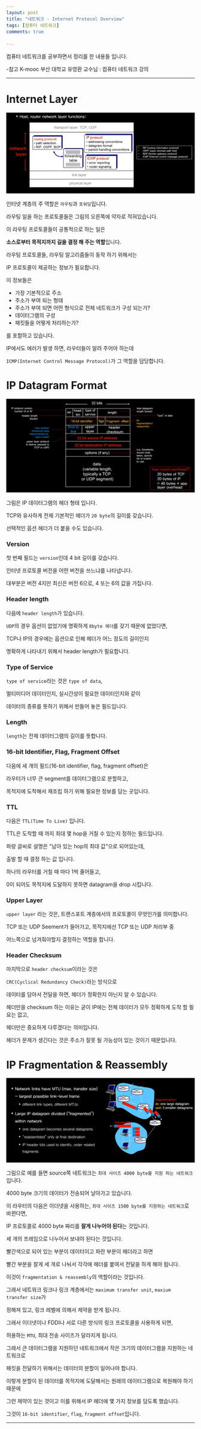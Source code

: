 ```yaml
---
layout: post
title: "네트워크 - Internet Protocol Overview"
tags: [컴퓨터 네트워크]
comments: true

---
```


컴퓨터 네트워크를 공부하면서 정리를 한 내용들 입니다.

-참고 K-mooc 부산 대학교 유영환 교수님 : 컴퓨터 네트워크 강의

---

# Internet Layer

<img src="https://raw.githubusercontent.com/junghyun100/junghyun100.github.io/master/images/1212/InternetLayer.PNG">

인터넷 계층의 주 역할은 `라우팅`과 `포워딩`입니다. 

라우팅 일을 하는 프로토콜들은 그림의 오른쪽에 약자로 적혀있습니다.

이 라우팅 프로토콜들이 공통적으로 하는 일은 

<strong>소스로부터 목적지까지 길을 결정 해 주는 역할</strong>입니다.

라우팅 프로토콜들, 라우팅 알고리즘들이 동작 하기 위해서는 

IP 프로토콜이 제공하는 정보가 필요합니다.

이 정보들은 

* 가장 기본적으로 주소
* 주소가 부여 되는 형태
* 주소가 부여 되면 어떤 형식으로 전체 네트워크가 구성 되는가?
* 데이터그램의 구성
* 패킷들을 어떻게 처리하는가?

를 포함하고 있습니다.

IP에서도 에러가 발생 하면, 라우터들이 알려 주어야 하는데 

`ICMP(Internet Control Message Protocol)`가 그 역할을 담당합니다.

# IP Datagram Format

<img src="https://raw.githubusercontent.com/junghyun100/junghyun100.github.io/master/images/1212/IP%20datagram%20format.PNG">

그림은 IP 데이터그램의 헤더 형태 입니다. 

TCP와 유사하게 전체 기본적인 헤더가 `20 byte`의 길이를 갖습니다.

선택적인 옵션 헤더가 더 붙을 수도 있습니다.

### Version

첫 번째 필드는 `version`인데 4 bit 길이를 갖습니다.

인터넷 프로토콜 버전을 어떤 버전을 쓰느냐를 나타냅니다.

대부분은 버전 4지만 최신은 버전 6으로, 4 또는 6의 값을 가집니다.

### Header length

다음에 `header length`가 있습니다. 

`UDP`의 경우 옵션이 없었기에 명확하게 `8byte 헤더`를 갖기 때문에 없었다면,

TCP나 IP의 경우에는 옵션으로 인해 헤더가 어느 정도의 길이인지 

명확하게 나타내기 위해서 header length가 필요합니다.

### Type of Service

`type of service`라는 것은 `type of data`, 

멀티미디어 데이터인지, 실시간성이 필요한 데이터인지와 같이

데이터의 종류를 뜻하기 위해서 만들어 놓은 필드입니다.

### Length

`length`는 전체 데이터그램의 길이를 뜻합니다.

### 16-bit Identifier, Flag, Fragment Offset

다음에 세 개의 필드(16-bit identifier, flag, fragment offset)은

라우터가 너무 큰 segment를 데이터그램으로 분할하고,

목적지에 도착해서 재조립 하기 위해 필요한 정보를 담는 곳입니다.

### TTL

다음은 `TTL(Time To Live)` 입니다. 

TTL은 도착할 때 까지 최대 몇 hop을 거칠 수 있는지 정하는 필드입니다.

파랑 글씨로 설명은 "남아 있는 hop의 최대 값"으로 되어있는데,

출발 할 때 결정 하는 값 입니다.

하나의 라우터를 거칠 때 마다 1씩 줄어들고, 

0이 되어도 목적지에 도달하지 못하면 datagram을 drop 시킵니다.

### Upper Layer

`upper layer` 라는 것은, 트랜스포트 계층에서의 프로토콜이 무엇인가를 의미합니다.

TCP 또는 UDP Seement가 들어가고, 목적지에선 TCP 또는 UDP 처리부 중

어느쪽으로 넘겨줘야할지 결정하는 역할을 합니다.

### Header Checksum

마지막으로 `header checksum`이라는 것은

`CRC(Cyclical Redundancy Check)`라는 방식으로

데이터를 담아서 전달을 하면, 헤더가 정확한지 아닌지 알 수 있습니다.

헤더만을 checksum 하는 이유는 굳이 IP에는 전체 데이터가 모두 정확하게 도착 할 필요는 없고,

헤더만은 중요하게 다루겠다는 의미입니다.

헤더가 문제가 생긴다는 것은 주소가 잘못 될 가능성이 있는 것이기 때문입니다.

# IP Fragmentation & Reassembly

<img src="https://raw.githubusercontent.com/junghyun100/junghyun100.github.io/master/images/1212/IP%20fragmentation%2C%20reassembly%20.PNG">

그림으로 예를 들면 source쪽 네트워크는 `최대 사이즈 4000 byte를 지원 하는 네트워크`입니다.

4000 byte 크기의 데이터가 전송되어 날아가고 있습니다. 

이 라우터의 다음은 이더넷을 사용하는, `최대 사이즈 1500 byte를 지원하는 네트워크`로 바뀐다면,

IP 프로토콜로 4000 byte 짜리를 <strong>잘게 나누어야 된다</strong>는 것입니다.

세 개의 프레임으로 나누어서 보내야 된다는 것입니다. 

빨간색으로 되어 있는 부분이 데이터이고 파란 부분이 헤더라고 하면 

빨간 부분을 잘게 세 개로 나눠서 각각에 헤더를 붙여서 전달을 하게 해야 됩니다.

이것이 `fragmentation & reassembly`의 역할이라는 것입니다.

그래서 네트워크 링크나 링크 계층에서는 `maximum transfer unit`, `maxium transfer size`가 

정해져 있고, 링크 레벨에 의해서 제약을 받게 됩니다.

그래서 이더넷이나 FDDI나 서로 다른 방식의 링크 프로토콜을 사용하게 되면,

허용하는 `MTU`, 최대 전송 사이즈가 달라지게 됩니다.

그래서 큰 데이터그램을 지원하던 네트워크에서 작은 크기의 데이터그램을 지원하는 네트워크로 

패킷을 전달하기 위해서는 데이터의 분할이 일어나야 합니다.

이렇게 분할이 된 데이터를 목적지에 도달해서는 원래의 데이터그램으로 복원해야 하기 때문에

그런 제약이 있는 것이고 이를 위해서 IP 헤더에 몇 가지 정보를 담도록 했습니다.

그것이 `16-bit identifier`, `flag`, `fragment offset`입니다.

---
